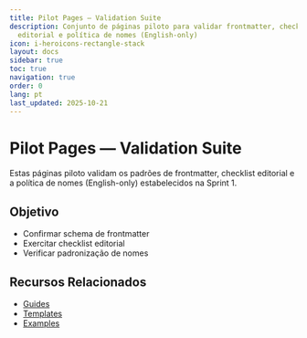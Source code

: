 ```yaml
---
title: Pilot Pages — Validation Suite
description: Conjunto de páginas piloto para validar frontmatter, checklist
  editorial e política de nomes (English-only)
icon: i-heroicons-rectangle-stack
layout: docs
sidebar: true
toc: true
navigation: true
order: 0
lang: pt
last_updated: 2025-10-21
---
```

# Pilot Pages — Validation Suite

Estas páginas piloto validam os padrões de frontmatter, checklist editorial e a política de nomes (English-only) estabelecidos na Sprint 1.

## Objetivo
- Confirmar schema de frontmatter
- Exercitar checklist editorial
- Verificar padronização de nomes

## Recursos Relacionados
- [Guides](../../manual)
- [Templates](../../manual/templates)
- [Examples](..)